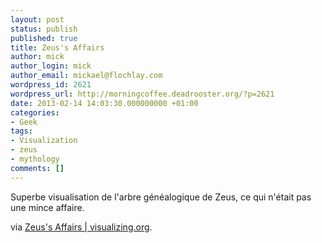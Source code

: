 ```yaml
---
layout: post
status: publish
published: true
title: Zeus's Affairs
author: mick
author_login: mick
author_email: mickael@flochlay.com
wordpress_id: 2621
wordpress_url: http://morningcoffee.deadrooster.org/?p=2621
date: 2013-02-14 14:03:30.000000000 +01:00
categories:
- Geek
tags:
- Visualization
- zeus
- mythology
comments: []
---
```

Superbe visualisation de l'arbre généalogique de Zeus, ce qui n'était pas une mince affaire.

via <a href="http://visualising.org/visualizations/zeuss-affairs">Zeus's Affairs | visualizing.org</a>.
